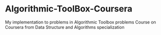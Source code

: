 # Algorithmic-ToolBox-Coursera
My implementation to problems in Algorithmic Toolbox problems Course on Coursera from Data Structure and Algorithms specialization
